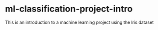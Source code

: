 # ml-classification-project-intro
This is an introduction to a machine learning project using the Iris dataset 
